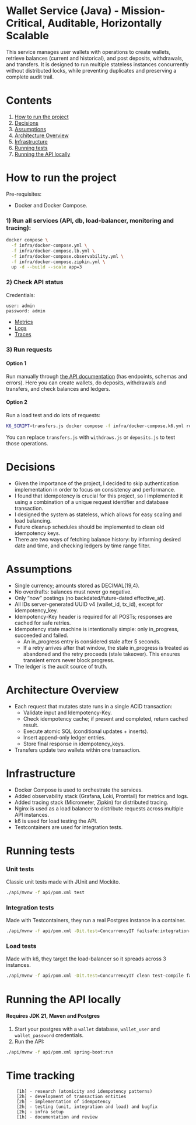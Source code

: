# Wallet Service (Java) - Mission-Critical, Auditable, Horizontally Scalable

This service manages user wallets with operations to create wallets, retrieve balances (current and historical), and post deposits, withdrawals, and transfers.
It is designed to run multiple stateless instances concurrently without distributed locks, while preventing duplicates and preserving a complete audit trail.

# Contents

1. [How to run the project](#how-to-run-the-project)
2. [Decisions](#decisions)
3. [Assumptions](#assumptions)
4. [Architecture Overview](#architecture-overview)
5. [Infrastructure](#infrastructure)
6. [Running tests](#running-tests)
8. [Running the API locally](#running-the-api-locally)

# How to run the project

Pre-requisites:

- Docker and Docker Compose.

### 1) Run all services (API, db, load-balancer, monitoring and tracing):

```bash
docker compose \
  -f infra/docker-compose.yml \
  -f infra/docker-compose.lb.yml \
  -f infra/docker-compose.observability.yml \
  -f infra/docker-compose.zipkin.yml \
  up -d --build --scale app=3
```

### 2) Check API status

Credentials:

```
user: admin
password: admin
```

- [Metrics](http://localhost:3000/explore/metrics/trail)
- [Logs](http://localhost:3000/explore?left=%5B%22now-1h%22,%22now%22,%22Loki%22,%7B%22expr%22%3A%22%7Bjob%3D%5C%22app-logs%5C%22%7D%22%7D%5D)
- [Traces](http://localhost:9411)

### 3) Run requests

#### Option 1

Run manually through [the API documentation](http://localhost:8081/wallet-api/swagger-ui/index.html) (has endpoints, schemas and errors).
Here you can create wallets, do deposits, withdrawals and transfers, and check balances and ledgers.

#### Option 2

Run a load test and do lots of requests:

```bash
K6_SCRIPT=transfers.js docker compose -f infra/docker-compose.k6.yml run --rm k6
```

You can replace `transfers.js` with `withdraws.js` or `deposits.js` to test those operations.

# Decisions

- Given the importance of the project, I decided to skip authentication implementation in order to focus on consistency and performance.
- I found that idempotency is crucial for this project, so I implemented it using a combination of a unique request identifier and database transaction.
- I designed the system as stateless, which allows for easy scaling and load balancing.
- Future cleanup schedules should be implemented to clean old idempotency keys.
- There are two ways of fetching balance history: by informing desired date and time, and checking ledgers by time range filter.

# Assumptions

- Single currency; amounts stored as DECIMAL(19,4).
- No overdrafts: balances must never go negative.
- Only “now” postings (no backdated/future-dated effective_at).
- All IDs server-generated UUID v4 (wallet_id, tx_id), except for idempotency_key.
- Idempotency-Key header is required for all POSTs; responses are cached for safe retries.
- Idempotency state machine is intentionally simple: only in_progress, succeeded and failed.
    - An in_progress entry is considered stale after 5 seconds.
    - If a retry arrives after that window, the stale in_progress is treated as abandoned and the retry proceeds (stale takeover). This ensures transient errors never block progress.
- The ledger is the audit source of truth.

# Architecture Overview

- Each request that mutates state runs in a single ACID transaction:
    - Validate input and Idempotency-Key.
    - Check idempotency cache; if present and completed, return cached result.
    - Execute atomic SQL (conditional updates + inserts).
    - Insert append-only ledger entries.
    - Store final response in idempotency_keys.
- Transfers update two wallets within one transaction.

# Infrastructure

- Docker Compose is used to orchestrate the services.
- Added observability stack (Grafana, Loki, Promtail) for metrics and logs.
- Added tracing stack (Micrometer, Zipkin) for distributed tracing.
- Nginx is used as a load balancer to distribute requests across multiple API instances.
- k6 is used for load testing the API.
- Testcontainers are used for integration tests.

# Running tests

### Unit tests

Classic unit tests made with JUnit and Mockito.

```bash
./api/mvnw -f api/pom.xml test
```

### Integration tests

Made with Testcontainers, they run a real Postgres instance in a container.

```bash
./api/mvnw -f api/pom.xml -Dit.test=ConcurrencyIT failsafe:integration-test failsafe:verify
```

### Load tests

Made with k6, they target the load-balancer so it spreads across 3 instances.

```bash
./api/mvnw -f api/pom.xml -Dit.test=ConcurrencyIT clean test-compile failsafe:integration-test failsafe:verify
```

# Running the API locally

#### Requires JDK 21, Maven and Postgres

1. Start your postgres with a `wallet` database, `wallet_user` and `wallet_password` credentials.
2. Run the API:

```bash
./api/mvnw -f api/pom.xml spring-boot:run
```

# Time tracking

```
    [1h] - research (atomicity and idempotency patterns)
    [2h] - development of transaction entities
    [2h] - implementation of idempotency
    [2h] - testing (unit, integration and load) and bugfix
    [2h] - infra setup
    [1h] - documentation and review
```
